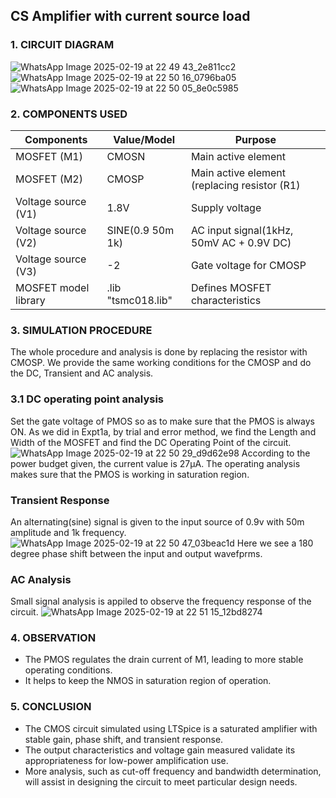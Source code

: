 ## CS Amplifier with current source load
### 1. CIRCUIT DIAGRAM
![WhatsApp Image 2025-02-19 at 22 49 43_2e811cc2](https://github.com/user-attachments/assets/127f08af-71f9-472c-a393-bbfc0467f816)
![WhatsApp Image 2025-02-19 at 22 50 16_0796ba05](https://github.com/user-attachments/assets/7d29ad43-06f4-45b6-82a1-29b61aa201f9)
![WhatsApp Image 2025-02-19 at 22 50 05_8e0c5985](https://github.com/user-attachments/assets/31378c58-8958-406d-a34c-706c4d503039)

 ### 2. COMPONENTS USED
 | Components | Value/Model | Purpose |
 |------------|-------------|---------|
 |MOSFET (M1) | CMOSN | Main active element |
 | MOSFET (M2) | CMOSP | Main active element (replacing resistor (R1) |
 | Voltage source (V1) | 1.8V | Supply voltage |
 | Voltage source (V2) | SINE(0.9 50m 1k) | AC input signal(1kHz, 50mV AC + 0.9V DC) |
 | Voltage source (V3) | -2 | Gate voltage for CMOSP |
 | MOSFET model library | .lib "tsmc018.lib"| Defines MOSFET characteristics |   

 ### 3. SIMULATION PROCEDURE
 The whole procedure and analysis is done by replacing the resistor with CMOSP.
  We provide the same working conditions for the CMOSP and do the DC, Transient and AC analysis.
 ### 3.1 DC operating point analysis
Set the gate voltage of PMOS so as to make sure that the PMOS is always ON. As we did in Expt1a, by trial and error method, we find the Length and Width of the MOSFET and find  the DC Operating Point of the circuit.
![WhatsApp Image 2025-02-19 at 22 50 29_d9d62e98](https://github.com/user-attachments/assets/732dca0b-e6e1-4f69-8d81-ecee7e0d2f2c)
According to the power budget given, the current value is 27µA. The operating analysis makes sure that the PMOS is working in saturation region.

 ###  Transient Response
An alternating(sine) signal is given to the input source of 0.9v with 50m amplitude and 1k frequency.
![WhatsApp Image 2025-02-19 at 22 50 47_03beac1d](https://github.com/user-attachments/assets/a0aa0217-feb5-4bfe-b6d8-2865226822a9)
Here we see a 180 degree phase shift between the input and output wavefprms.

### AC Analysis
Small signal analysis is appiled to observe the frequency response of the circuit.
![WhatsApp Image 2025-02-19 at 22 51 15_12bd8274](https://github.com/user-attachments/assets/25ecdb27-9ca6-415f-a3c2-2cc6984b6ad5)

### 4. OBSERVATION
- The PMOS regulates the drain current of M1, leading to more stable operating conditions.
- It helps to keep the NMOS in saturation region of operation.

### 5. CONCLUSION
- The CMOS circuit simulated using LTSpice is a saturated amplifier with stable gain, phase shift, and transient response.
- The output characteristics and voltage gain measured validate its appropriateness for low-power amplification use.
- More analysis, such as cut-off frequency and bandwidth determination, will assist in designing the circuit to meet particular design needs.
